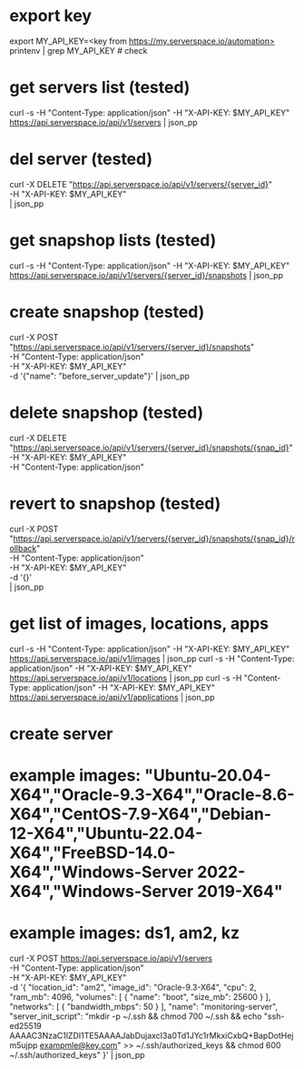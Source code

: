 # export key 

export MY_API_KEY=<key from https://my.serverspace.io/automation>
printenv | grep MY_API_KEY   # check

# get servers list (tested)

curl -s -H "Content-Type: application/json" -H "X-API-KEY: $MY_API_KEY" https://api.serverspace.io/api/v1/servers | json_pp

# del server (tested)

curl -X DELETE "https://api.serverspace.io/api/v1/servers/{server_id}" \
     -H "X-API-KEY: $MY_API_KEY" \
     | json_pp

# get snapshop lists (tested)

curl -s -H "Content-Type: application/json" -H "X-API-KEY: $MY_API_KEY" https://api.serverspace.io/api/v1/servers/{server_id}/snapshots | json_pp

# create snapshop (tested) 

curl -X POST "https://api.serverspace.io/api/v1/servers/{server_id}/snapshots" \
-H "Content-Type: application/json" \
-H "X-API-KEY: $MY_API_KEY" \
-d '{"name": "before_server_update"}' | json_pp

# delete snapshop (tested)

curl -X DELETE "https://api.serverspace.io/api/v1/servers/{server_id}/snapshots/{snap_id}" \
-H "X-API-KEY: $MY_API_KEY" \
-H "Content-Type: application/json"

# revert to snapshop (tested)

curl -X POST "https://api.serverspace.io/api/v1/servers/{server_id}/snapshots/{snap_id}/rollback" \
-H "Content-Type: application/json" \
-H "X-API-KEY: $MY_API_KEY" \
-d '{}' \
| json_pp


# get list of images, locations, apps
curl -s -H "Content-Type: application/json" -H "X-API-KEY: $MY_API_KEY" https://api.serverspace.io/api/v1/images | json_pp
curl -s -H "Content-Type: application/json" -H "X-API-KEY: $MY_API_KEY" https://api.serverspace.io/api/v1/locations | json_pp
curl -s -H "Content-Type: application/json" -H "X-API-KEY: $MY_API_KEY" https://api.serverspace.io/api/v1/applications  | json_pp


# create server
# example images: "Ubuntu-20.04-X64","Oracle-9.3-X64","Oracle-8.6-X64","CentOS-7.9-X64","Debian-12-X64","Ubuntu-22.04-X64","FreeBSD-14.0-X64","Windows-Server 2022-X64","Windows-Server 2019-X64"
# example images: ds1, am2, kz

curl -X POST https://api.serverspace.io/api/v1/servers \
-H "Content-Type: application/json" \
-H "X-API-KEY: $MY_API_KEY" \
-d '{
  "location_id": "am2",
  "image_id": "Oracle-9.3-X64",
  "cpu": 2,
  "ram_mb": 4096,
  "volumes": [
    {
      "name": "boot",
      "size_mb": 25600
    }
  ],
  "networks": [
    {
      "bandwidth_mbps": 50
    }
  ],
  "name": "monitoring-server",
  "server_init_script": "mkdir -p ~/.ssh && chmod 700 ~/.ssh && echo \"ssh-ed25519 AAAAC3NzaC1lZDI1TE5AAAAJabDujaxcI3a0Td1JYc1rMkxiCxbQ+BapDotHejm5ujpp exampmle@key.com\" >> ~/.ssh/authorized_keys && chmod 600 ~/.ssh/authorized_keys"
}' | json_pp
